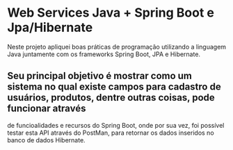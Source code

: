 # Web Services Java + Spring Boot e Jpa/Hibernate 

Neste projeto apliquei boas práticas de programação utilizando a linguagem Java juntamente com os frameworks Spring Boot, JPA e Hibernate.

## Seu principal objetivo é mostrar como um sistema no qual existe campos para cadastro de usuários, produtos, dentre outras coisas, pode funcionar através
de funcioalidades e recursos do Spring Boot, onde por sua vez, foi possível testar esta API através do PostMan, para retornar os dados inseridos
no banco de dados Hibernate. 
